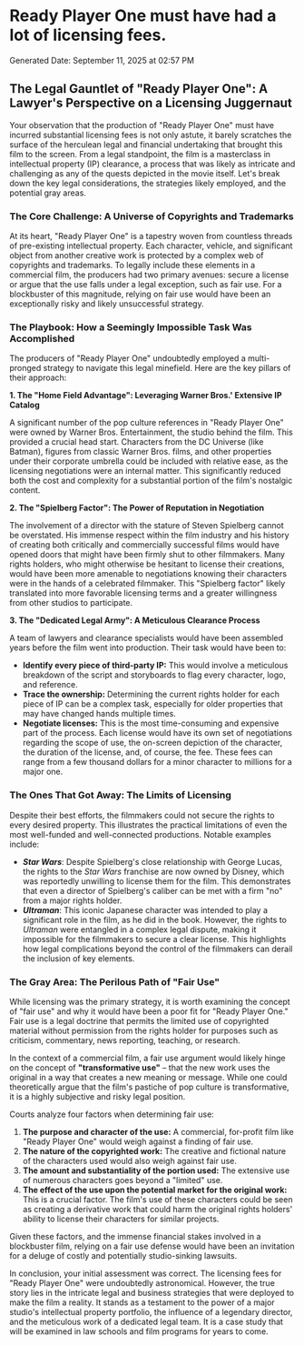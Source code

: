 # Ready Player One must have had a lot of licensing fees.

Generated Date: September 11, 2025 at 02:57 PM

## The Legal Gauntlet of "Ready Player One": A Lawyer's Perspective on a Licensing Juggernaut

Your observation that the production of "Ready Player One" must have incurred substantial licensing fees is not only astute, it barely scratches the surface of the herculean legal and financial undertaking that brought this film to the screen. From a legal standpoint, the film is a masterclass in intellectual property (IP) clearance, a process that was likely as intricate and challenging as any of the quests depicted in the movie itself. Let's break down the key legal considerations, the strategies likely employed, and the potential gray areas.

### The Core Challenge: A Universe of Copyrights and Trademarks

At its heart, "Ready Player One" is a tapestry woven from countless threads of pre-existing intellectual property. Each character, vehicle, and significant object from another creative work is protected by a complex web of copyrights and trademarks. To legally include these elements in a commercial film, the producers had two primary avenues: secure a license or argue that the use falls under a legal exception, such as fair use. For a blockbuster of this magnitude, relying on fair use would have been an exceptionally risky and likely unsuccessful strategy.

### The Playbook: How a Seemingly Impossible Task Was Accomplished

The producers of "Ready Player One" undoubtedly employed a multi-pronged strategy to navigate this legal minefield. Here are the key pillars of their approach:

**1. The "Home Field Advantage": Leveraging Warner Bros.' Extensive IP Catalog**

A significant number of the pop culture references in "Ready Player One" were owned by Warner Bros. Entertainment, the studio behind the film. This provided a crucial head start. Characters from the DC Universe (like Batman), figures from classic Warner Bros. films, and other properties under their corporate umbrella could be included with relative ease, as the licensing negotiations were an internal matter. This significantly reduced both the cost and complexity for a substantial portion of the film's nostalgic content.

**2. The "Spielberg Factor": The Power of Reputation in Negotiation**

The involvement of a director with the stature of Steven Spielberg cannot be overstated. His immense respect within the film industry and his history of creating both critically and commercially successful films would have opened doors that might have been firmly shut to other filmmakers. Many rights holders, who might otherwise be hesitant to license their creations, would have been more amenable to negotiations knowing their characters were in the hands of a celebrated filmmaker. This "Spielberg factor" likely translated into more favorable licensing terms and a greater willingness from other studios to participate.

**3. The "Dedicated Legal Army": A Meticulous Clearance Process**

A team of lawyers and clearance specialists would have been assembled years before the film went into production. Their task would have been to:

* **Identify every piece of third-party IP:** This would involve a meticulous breakdown of the script and storyboards to flag every character, logo, and reference.
* **Trace the ownership:** Determining the current rights holder for each piece of IP can be a complex task, especially for older properties that may have changed hands multiple times.
* **Negotiate licenses:** This is the most time-consuming and expensive part of the process. Each license would have its own set of negotiations regarding the scope of use, the on-screen depiction of the character, the duration of the license, and, of course, the fee. These fees can range from a few thousand dollars for a minor character to millions for a major one.

### The Ones That Got Away: The Limits of Licensing

Despite their best efforts, the filmmakers could not secure the rights to every desired property. This illustrates the practical limitations of even the most well-funded and well-connected productions. Notable examples include:

* ***Star Wars***: Despite Spielberg's close relationship with George Lucas, the rights to the *Star Wars* franchise are now owned by Disney, which was reportedly unwilling to license them for the film. This demonstrates that even a director of Spielberg's caliber can be met with a firm "no" from a major rights holder.
* ***Ultraman***: This iconic Japanese character was intended to play a significant role in the film, as he did in the book. However, the rights to *Ultraman* were entangled in a complex legal dispute, making it impossible for the filmmakers to secure a clear license. This highlights how legal complications beyond the control of the filmmakers can derail the inclusion of key elements.

### The Gray Area: The Perilous Path of "Fair Use"

While licensing was the primary strategy, it is worth examining the concept of "fair use" and why it would have been a poor fit for "Ready Player One." Fair use is a legal doctrine that permits the limited use of copyrighted material without permission from the rights holder for purposes such as criticism, commentary, news reporting, teaching, or research.

In the context of a commercial film, a fair use argument would likely hinge on the concept of **"transformative use"** – that the new work uses the original in a way that creates a new meaning or message. While one could theoretically argue that the film's pastiche of pop culture is transformative, it is a highly subjective and risky legal position.

Courts analyze four factors when determining fair use:

1.  **The purpose and character of the use:** A commercial, for-profit film like "Ready Player One" would weigh against a finding of fair use.
2.  **The nature of the copyrighted work:** The creative and fictional nature of the characters used would also weigh against fair use.
3.  **The amount and substantiality of the portion used:** The extensive use of numerous characters goes beyond a "limited" use.
4.  **The effect of the use upon the potential market for the original work:** This is a crucial factor. The film's use of these characters could be seen as creating a derivative work that could harm the original rights holders' ability to license their characters for similar projects.

Given these factors, and the immense financial stakes involved in a blockbuster film, relying on a fair use defense would have been an invitation for a deluge of costly and potentially studio-sinking lawsuits.

In conclusion, your initial assessment was correct. The licensing fees for "Ready Player One" were undoubtedly astronomical. However, the true story lies in the intricate legal and business strategies that were deployed to make the film a reality. It stands as a testament to the power of a major studio's intellectual property portfolio, the influence of a legendary director, and the meticulous work of a dedicated legal team. It is a case study that will be examined in law schools and film programs for years to come.
